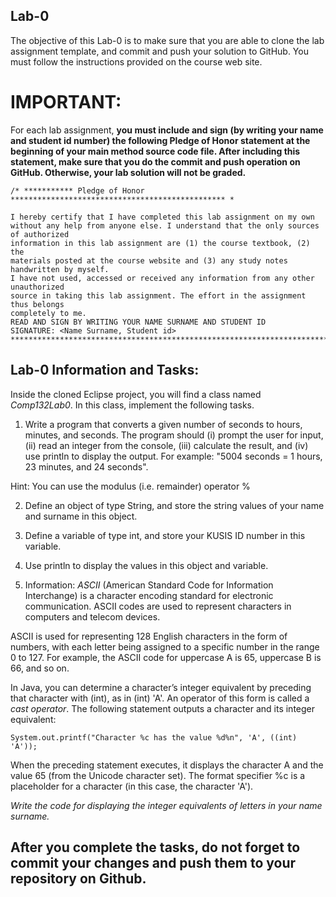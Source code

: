 

## Lab-0

The objective of this Lab-0 is to make sure that you are able to clone the lab assignment template, and commit and push your solution to GitHub. You must follow the instructions provided on the course web site.


# IMPORTANT:
For each lab assignment, **you must include and sign (by writing your name and student id number) the following Pledge of Honor statement at the beginning of your main method source code file. After including this statement, make sure that you do the commit and push operation on GitHub. Otherwise, your lab solution will not be graded.**

```
/* *********** Pledge of Honor ************************************************ *

I hereby certify that I have completed this lab assignment on my own
without any help from anyone else. I understand that the only sources of authorized
information in this lab assignment are (1) the course textbook, (2) the
materials posted at the course website and (3) any study notes handwritten by myself.
I have not used, accessed or received any information from any other unauthorized
source in taking this lab assignment. The effort in the assignment thus belongs
completely to me.
READ AND SIGN BY WRITING YOUR NAME SURNAME AND STUDENT ID
SIGNATURE: <Name Surname, Student id>
********************************************************************************/
``` 

## Lab-0 Information and Tasks:
Inside the cloned Eclipse project, you will find a class named *Comp132Lab0*. In this class, implement the following tasks.


1. Write a program that converts a given number of seconds to hours, minutes, and seconds. The program should (i) prompt the user for input, (ii) read an integer from the console, (iii) calculate the result, and (iv) use println to display the output. For example: "5004 seconds = 1 hours, 23 minutes, and 24 seconds". 


Hint: You can use the modulus (i.e. remainder) operator  % 


2. Define an object of type String, and store the string values of your name and surname in this object.


3. Define a variable of type int, and store your KUSIS ID number in this variable.


4. Use println to display the values in this object and variable.


5. Information: *ASCII* (American Standard Code for Information Interchange) is a character encoding standard for electronic communication. ASCII codes are used to represent characters in computers and telecom devices.


ASCII is used for representing 128 English characters in the form of numbers, with each letter being assigned to a specific number in the range 0 to 127. For example, the ASCII code for uppercase A is 65, uppercase B is 66, and so on.


In Java, you can determine a character’s integer equivalent by preceding that character with (int), as in (int) 'A'. 
An operator of this form is called a *cast operator*. The following statement outputs a character and its integer equivalent:

```
System.out.printf("Character %c has the value %d%n", 'A', ((int) 'A'));
```
 
When the preceding statement executes, it displays the character A and the value 65 (from the Unicode character set). The format specifier %c is a placeholder for a character (in this case, the character 'A').

*Write the code for displaying the integer equivalents of letters in your name surname.*

## After you complete the tasks, do not forget to commit your changes and push them to your repository on Github.



